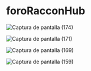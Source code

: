 ﻿# foroRacconHub


![Captura de pantalla (174)](https://github.com/GABRIEL110290/raccoonforohub_alura/assets/126290962/5ee6b7e9-673b-4f7e-b8b5-6a862bfd1913)

![Captura de pantalla (171)](https://github.com/GABRIEL110290/raccoonforohub_alura/assets/126290962/7deeed2a-b82f-4f2e-add4-6ec2d65e339b)

![Captura de pantalla (169)](https://github.com/GABRIEL110290/raccoonforohub_alura/assets/126290962/a1c74583-9d38-4209-9e18-e860b2e15bc2)

![Captura de pantalla (159)](https://github.com/GABRIEL110290/raccoonforohub_alura/assets/126290962/2f1c9c51-aae0-4cf7-9797-e0e279694149)
